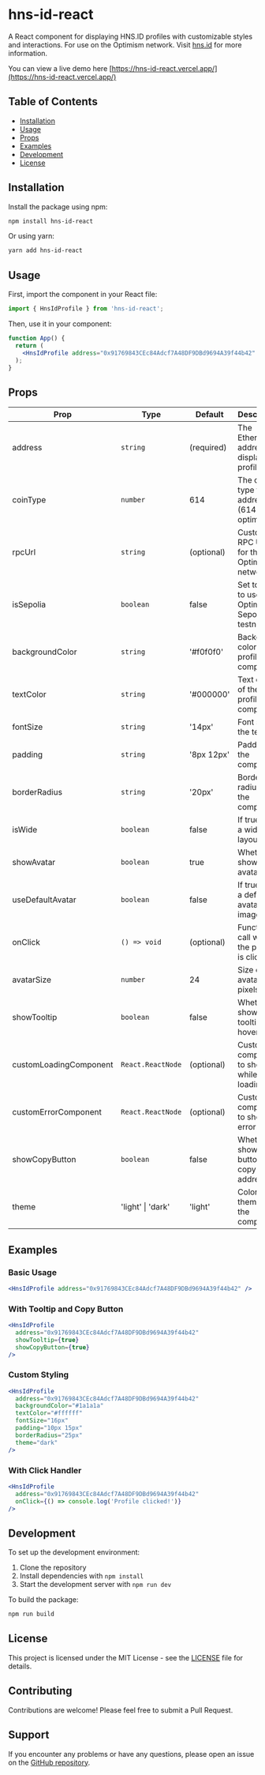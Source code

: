 # hns-id-react

A React component for displaying HNS.ID profiles with customizable styles and interactions. For use on the Optimism network. Visit [hns.id](https://hns.id) for more information.

You can view a live demo here [https://hns-id-react.vercel.app/](https://hns-id-react.vercel.app/)

## Table of Contents

- [Installation](#installation)
- [Usage](#usage)
- [Props](#props)
- [Examples](#examples)
- [Development](#development)
- [License](#license)

## Installation

Install the package using npm:

```bash
npm install hns-id-react
```

Or using yarn:

```bash
yarn add hns-id-react
```

## Usage

First, import the component in your React file:

```jsx
import { HnsIdProfile } from 'hns-id-react';
```

Then, use it in your component:

```jsx
function App() {
  return (
    <HnsIdProfile address="0x91769843CEc84Adcf7A48DF9DBd9694A39f44b42" />
  );
}
```

## Props

| Prop | Type | Default | Description |
|------|------|---------|-------------|
| address | `string` | (required) | The Ethereum address to display the profile for |
| coinType | `number` | 614 | The coin type for the address (614 is optimism) |
| rpcUrl | `string` | (optional) | Custom RPC URL for the Optimism network |
| isSepolia | `boolean` | false | Set to true to use Optimism Sepolia testnet |
| backgroundColor | `string` | '#f0f0f0' | Background color of the profile component |
| textColor | `string` | '#000000' | Text color of the profile component |
| fontSize | `string` | '14px' | Font size of the text |
| padding | `string` | '8px 12px' | Padding of the component |
| borderRadius | `string` | '20px' | Border radius of the component |
| isWide | `boolean` | false | If true, uses a wider layout |
| showAvatar | `boolean` | true | Whether to show the avatar |
| useDefaultAvatar | `boolean` | false | If true, uses a default avatar image |
| onClick | `() => void` | (optional) | Function to call when the profile is clicked |
| avatarSize | `number` | 24 | Size of the avatar in pixels |
| showTooltip | `boolean` | false | Whether to show a tooltip on hover |
| customLoadingComponent | `React.ReactNode` | (optional) | Custom component to show while loading |
| customErrorComponent | `React.ReactNode` | (optional) | Custom component to show on error |
| showCopyButton | `boolean` | false | Whether to show a button to copy the address |
| theme | 'light' \| 'dark' | 'light' | Color theme of the component |

## Examples

### Basic Usage

```jsx
<HnsIdProfile address="0x91769843CEc84Adcf7A48DF9DBd9694A39f44b42" />
```

### With Tooltip and Copy Button

```jsx
<HnsIdProfile 
  address="0x91769843CEc84Adcf7A48DF9DBd9694A39f44b42"
  showTooltip={true}
  showCopyButton={true}
/>
```

### Custom Styling

```jsx
<HnsIdProfile 
  address="0x91769843CEc84Adcf7A48DF9DBd9694A39f44b42"
  backgroundColor="#1a1a1a"
  textColor="#ffffff"
  fontSize="16px"
  padding="10px 15px"
  borderRadius="25px"
  theme="dark"
/>
```

### With Click Handler

```jsx
<HnsIdProfile 
  address="0x91769843CEc84Adcf7A48DF9DBd9694A39f44b42"
  onClick={() => console.log('Profile clicked!')}
/>
```

## Development

To set up the development environment:

1. Clone the repository
2. Install dependencies with `npm install`
3. Start the development server with `npm run dev`

To build the package:

```bash
npm run build
```

## License

This project is licensed under the MIT License - see the [LICENSE](LICENSE) file for details.

## Contributing

Contributions are welcome! Please feel free to submit a Pull Request.

## Support

If you encounter any problems or have any questions, please open an issue on the [GitHub repository](https://github.com/hodlthedoor/hns-id-profile/issues).